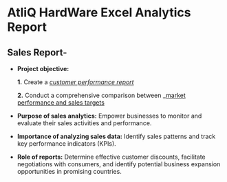 # AtliQ HardWare Excel Analytics Report
## Sales Report-
- **Project objective:** 

    **1.** Create a _[customer performance report]()_ 

    **2.** Conduct a comprehensive comparison between _[market performance and sales targets]()
- **Purpose of sales analytics:** Empower businesses to monitor and evaluate their sales activities and performance.

- **Importance of analyzing sales data:** Identify sales patterns and track key performance indicators (KPIs).

- **Role of reports:** Determine effective customer discounts, facilitate negotiations with consumers, and identify potential business expansion opportunities in promising countries.
